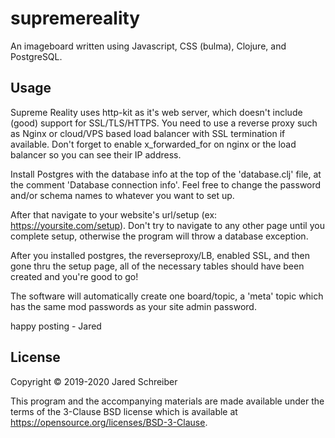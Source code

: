 # supremereality

An imageboard written using Javascript, CSS (bulma), Clojure, and PostgreSQL.

## Usage

Supreme Reality uses http-kit as it's web server, which doesn't include (good) support for SSL/TLS/HTTPS. You need to use a reverse proxy such as Nginx or cloud/VPS based load balancer with SSL termination if available. Don't forget to enable x_forwarded_for on nginx or the load balancer so you can see their IP address.

Install Postgres with the database info at the top of the 'database.clj' file, at the comment 'Database connection info'. Feel free to change the password and/or schema names to whatever you want to set up.

After that navigate to your website's url/setup (ex: https://yoursite.com/setup). Don't try to navigate to any other page until you complete setup, otherwise the program will throw a database exception.

After you installed postgres, the reverseproxy/LB, enabled SSL, and then gone thru the setup page, all of the necessary tables should have been created and you're good to go!

The software will automatically create one board/topic, a 'meta' topic which has the same mod passwords as your site admin password.

happy posting - Jared

## License

Copyright © 2019-2020 Jared Schreiber

This program and the accompanying materials are made available under the
terms of the 3-Clause BSD license which is available at
https://opensource.org/licenses/BSD-3-Clause.
